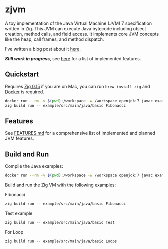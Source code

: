 # zjvm

A toy implementation of the Java Virtual Machine (JVM) 7 specification written in Zig. This JVM can execute Java bytecode including object creation, method calls, and field access. It implements core JVM concepts like the heap, call frames, and method dispatch.

I've written a blog post about it [here](https://lyle.dev/2025/07/20/zjvm-jvm-in-zig.html).

***Still work in progress***, see [here](FEATURES.md) for a list of implemented features.

## Quickstart

Requires [Zig 0.15](https://ziglang.org/download/) if you are on Mac, you can run `brew install zig` and [Docker](https://docs.docker.com/get-started/get-docker/) is required.

```bash
docker run --rm -v $(pwd):/workspace -w /workspace openjdk:7 javac example/src/main/java/basic/*.java
zig build run -- example/src/main/java/basic Fibonacci
```

## Features

See [FEATURES.md](FEATURES.md) for a comprehensive list of implemented and planned JVM features.

## Build and Run

Compile the Java examples:
```bash
docker run --rm -v $(pwd):/workspace -w /workspace openjdk:7 javac example/src/main/java/basic/*.java
```

Build and run the Zig VM with the following examples:

Fibonacci
```bash
zig build run -- example/src/main/java/basic Fibonacci
```
Test example
```bash
zig build run -- example/src/main/java/basic Test
```
For Loop 
```bash
zig build run -- example/src/main/java/basic Loops
```

